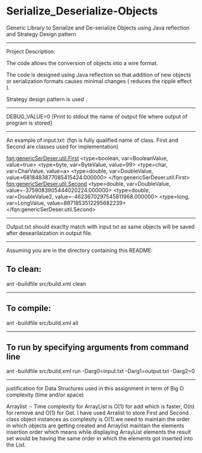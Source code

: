 # Serialize_Deserialize-Objects
Generic Library to Serialize and De-serialize Objects using Java reflection and Strategy Design pattern

---------------------------------------------------------------------------------------------------------------------------
Project Description:

The code allows the conversion of objects into a wire format.

The code is designed using Java reflection so that addition of new objects or serialization formats causes minimal changes ( reduces the ripple effect ).

Strategy design pattern is used .

-------------------------------------------------------------------------------------------------------------------------------

DEBUG_VALUE=0 [Print to stdout the name of output file where output of program is stored]

-------------------------------------------------------------------------------------------------------------------------------
An example of input.txt:
(fqn is fully qualified name of class. First and Second are classes used for implementation)

<fqn:genericSerDeser.util.First>
<type=boolean, var=BooleanValue, value=true>
<type=byte, var=ByteValue, value=99>
<type=char, var=CharValue, value=a>
<type=double, var=DoubleValue, value=6818483877085415424.000000>
</fqn:genericSerDeser.util.First>
<fqn:genericSerDeser.util.Second>
<type=double, var=DoubleValue, value=-3759083905444020224.000000>
<type=double, var=DoubleValue2, value=-4623670297545811968.000000>
<type=long, var=LongValue, value=8871853512295682239>
</fqn:genericSerDeser.util.Second>

---------------------------------------------------------------------------------------------------------------------------------
Output.txt should exaclty match with input.txt as same objects will be saved after desearilaization in output file.

---------------------------------------------------------------------------------------------------------------------------------
Assuming you are in the directory containing this README:

## To clean:
ant -buildfile src/build.xml clean

---------------------------------------------------------------------------------------------------------------------------------
## To compile: 
ant -buildfile src/build.xml all

---------------------------------------------------------------------------------------------------------------------------------
## To run by specifying arguments from command line 

ant -buildfile src/build.xml run -Darg0=input.txt -Darg1=output.txt -Darg2=0

---------------------------------------------------------------------------------------------------------------------------------

justification for Data Structures used in this assignment in term of Big O complexity (time and/or space)

Arraylist :- Time complexity for ArrayList is O(1) for add which is faster, O(n) for remove and O(1) for Get. 
I have used Arralist to store First and Second class object instances as complexity is O(1).we need to maintain the order in which objects are getting created and Arraylist maintain the elements insertion order which means while displaying ArrayList elements the result set would be having the same order in which the elements got inserted into the List.
